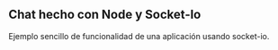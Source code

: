 ## Chat hecho con Node y Socket-Io
Ejemplo sencillo de funcionalidad de una aplicación usando socket-io.